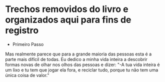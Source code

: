 Trechos removidos do livro e organizados aqui para fins de registro
===

* Primeiro Passo

Mas realmente parece que para a grande maioria das pessoas esta é a parte mais difícil de todas. Eu dedico a minha vida inteira a descobrir formas novas de olhar nos olhos das pessoas e dizer: "-A tua vida inteira é um lixo e tu tem que jogar ela fora, e reciclar tudo, porque tu não tem uma única coisa de valor."
